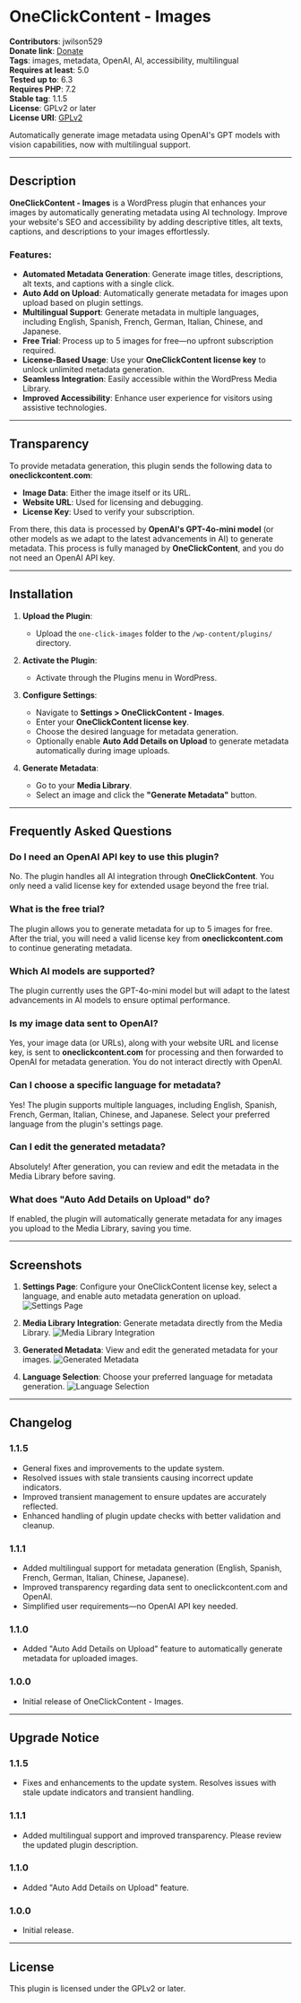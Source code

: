 # OneClickContent - Images

**Contributors**: jwilson529  
**Donate link**: [Donate](https://oneclickcontent.com/donate)  
**Tags**: images, metadata, OpenAI, AI, accessibility, multilingual  
**Requires at least**: 5.0  
**Tested up to**: 6.3  
**Requires PHP**: 7.2  
**Stable tag**: 1.1.5  
**License**: GPLv2 or later  
**License URI**: [GPLv2](https://www.gnu.org/licenses/gpl-2.0.html)  

Automatically generate image metadata using OpenAI's GPT models with vision capabilities, now with multilingual support.

---

## Description

**OneClickContent - Images** is a WordPress plugin that enhances your images by automatically generating metadata using AI technology. Improve your website's SEO and accessibility by adding descriptive titles, alt texts, captions, and descriptions to your images effortlessly.

### Features:

- **Automated Metadata Generation**: Generate image titles, descriptions, alt texts, and captions with a single click.
- **Auto Add on Upload**: Automatically generate metadata for images upon upload based on plugin settings.
- **Multilingual Support**: Generate metadata in multiple languages, including English, Spanish, French, German, Italian, Chinese, and Japanese.
- **Free Trial**: Process up to 5 images for free—no upfront subscription required.
- **License-Based Usage**: Use your **OneClickContent license key** to unlock unlimited metadata generation.
- **Seamless Integration**: Easily accessible within the WordPress Media Library.
- **Improved Accessibility**: Enhance user experience for visitors using assistive technologies.

---

## Transparency

To provide metadata generation, this plugin sends the following data to **oneclickcontent.com**:
- **Image Data**: Either the image itself or its URL.
- **Website URL**: Used for licensing and debugging.
- **License Key**: Used to verify your subscription.

From there, this data is processed by **OpenAI's GPT-4o-mini model** (or other models as we adapt to the latest advancements in AI) to generate metadata. This process is fully managed by **OneClickContent**, and you do not need an OpenAI API key.

---

## Installation

1. **Upload the Plugin**:
   - Upload the `one-click-images` folder to the `/wp-content/plugins/` directory.

2. **Activate the Plugin**:
   - Activate through the Plugins menu in WordPress.

3. **Configure Settings**:
   - Navigate to **Settings > OneClickContent - Images**.
   - Enter your **OneClickContent license key**.
   - Choose the desired language for metadata generation.
   - Optionally enable **Auto Add Details on Upload** to generate metadata automatically during image uploads.

4. **Generate Metadata**:
   - Go to your **Media Library**.
   - Select an image and click the **"Generate Metadata"** button.

---

## Frequently Asked Questions

### Do I need an OpenAI API key to use this plugin?

No. The plugin handles all AI integration through **OneClickContent**. You only need a valid license key for extended usage beyond the free trial.

### What is the free trial?

The plugin allows you to generate metadata for up to 5 images for free. After the trial, you will need a valid license key from **oneclickcontent.com** to continue generating metadata.

### Which AI models are supported?

The plugin currently uses the GPT-4o-mini model but will adapt to the latest advancements in AI models to ensure optimal performance.

### Is my image data sent to OpenAI?

Yes, your image data (or URLs), along with your website URL and license key, is sent to **oneclickcontent.com** for processing and then forwarded to OpenAI for metadata generation. You do not interact directly with OpenAI.

### Can I choose a specific language for metadata?

Yes! The plugin supports multiple languages, including English, Spanish, French, German, Italian, Chinese, and Japanese. Select your preferred language from the plugin's settings page.

### Can I edit the generated metadata?

Absolutely! After generation, you can review and edit the metadata in the Media Library before saving.

### What does "Auto Add Details on Upload" do?

If enabled, the plugin will automatically generate metadata for any images you upload to the Media Library, saving you time.

---

## Screenshots

1. **Settings Page**: Configure your OneClickContent license key, select a language, and enable auto metadata generation on upload.
   ![Settings Page](assets/settings.png)

2. **Media Library Integration**: Generate metadata directly from the Media Library.
   ![Media Library Integration](assets/media-library.png)

3. **Generated Metadata**: View and edit the generated metadata for your images.
   ![Generated Metadata](assets/generated.png)

4. **Language Selection**: Choose your preferred language for metadata generation.
   ![Language Selection](assets/language.png)
---

## Changelog

### 1.1.5
- General fixes and improvements to the update system.
- Resolved issues with stale transients causing incorrect update indicators.
- Improved transient management to ensure updates are accurately reflected.
- Enhanced handling of plugin update checks with better validation and cleanup.

### 1.1.1
- Added multilingual support for metadata generation (English, Spanish, French, German, Italian, Chinese, Japanese).
- Improved transparency regarding data sent to oneclickcontent.com and OpenAI.
- Simplified user requirements—no OpenAI API key needed.

### 1.1.0
- Added "Auto Add Details on Upload" feature to automatically generate metadata for uploaded images.

### 1.0.0
- Initial release of OneClickContent - Images.

---

## Upgrade Notice

### 1.1.5
- Fixes and enhancements to the update system. Resolves issues with stale update indicators and transient handling.

### 1.1.1
- Added multilingual support and improved transparency. Please review the updated plugin description.

### 1.1.0
- Added "Auto Add Details on Upload" feature.

### 1.0.0
- Initial release.

---

## License

This plugin is licensed under the GPLv2 or later.